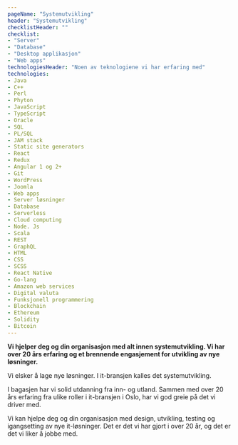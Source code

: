 ```yaml
---
pageName: "Systemutvikling"
header: "Systemutvikling"
checklistHeader: ""
checklist:
- "Server"
- "Database"
- "Desktop applikasjon"
- "Web apps"
technologiesHeader: "Noen av teknologiene vi har erfaring med"
technologies:
- Java
- C++
- Perl
- Phyton
- JavaScript
- TypeScript
- Oracle
- SQL
- PL/SQL
- JAM stack
- Static site generators
- React
- Redux
- Angular 1 og 2+
- Git
- WordPress
- Joomla
- Web apps
- Server løsninger
- Database
- Serverless
- Cloud computing
- Node. Js
- Scala
- REST
- GraphQL
- HTML
- CSS
- SCSS
- React Native
- Go-lang
- Amazon web services
- Digital valuta
- Funksjonell programmering
- Blockchain
- Ethereum
- Solidity
- Bitcoin
---
```

**Vi hjelper deg og din organisasjon med alt innen systemutvikling. Vi har over 20 års erfaring og et brennende engasjement for utvikling av nye løsninger.**

Vi elsker å lage nye løsninger. I it-bransjen kalles det systemutvikling.

I bagasjen har vi solid utdanning fra inn- og utland. Sammen med over 20 års erfaring fra ulike roller i it-bransjen i Oslo, har vi god greie på det vi driver med.

Vi kan hjelpe deg og din organisasjon med design, utvikling, testing og igangsetting av nye it-løsninger. Det er det vi har gjort i over 20 år, og det er det vi liker å jobbe med.